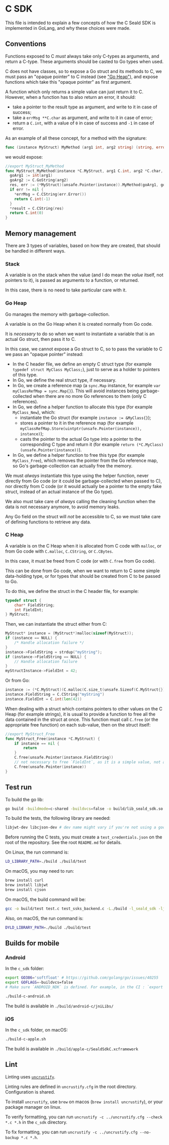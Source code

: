 # C SDK

This file is intended to explain a few concepts of how the C Seald SDK is implemented in GoLang,
and why these choices were made.

## Conventions

Functions exposed to C *must* always take only C-types as arguments, and return a C-type.
These arguments should be casted to Go types when used.

C does not have classes, so to expose a Go struct and its methods to C,
we must pass an "opaque pointer" to C instead (see ["Go Heap"](#go-heap)),
and expose functions which take this "opaque pointer" as first argument.

A function which only returns a simple value can just return it to C.
However, when a function has to also return an error, it should:
- take a pointer to the result type as argument, and write to it in case of success;
- take a `errMsg **C.char` as argument, and write to it in case of error;
- return a `C.int`, with a value of `0` in case of success and `-1` in case of error.

As an example of all these concept, for a method with the signature:

```go
func (instance MyStruct) MyMethod (arg1 int, arg2 string) (string, error)
```

we would expose:

```go
//export MyStruct_MyMethod
func MyStruct_MyMethod(instance *C.MyStruct, arg1 C.int, arg2 *C.char, result **C.char, errMsg **C.char) C.int {
  goArg1 := int(arg1)
  goArg2 := C.GoString(arg2)
  res, err := (*MyStruct)(unsafe.Pointer(instance)).MyMethod(goArg1, goArg2)
  if err != nil {
    *errMsg = C.CString(err.Error())
    return C.int(-1)
  }
  *result = C.CString(res)
  return C.int(0)
}
```

## Memory management

There are 3 types of variables, based on how they are created, that should be handled in different ways.

### Stack

A variable is on the stack when the value (and I do mean the *value* itself, not pointers to it),
is passed as arguments to a function, or returned.

In this case, there is no need to take particular care with it.

### Go Heap

Go manages the memory with garbage-collection.

A variable is on the Go Heap when it is created normally from Go code.

It is *necessary* to do so when we want to instantiate a variable that is an actual Go struct, then pass it to C.

In this case, we cannot expose a Go struct to C, so to pass the variable to C we pass an "opaque pointer" instead:
- In the C header file, we define an empty C struct type (for example `typedef struct MyClass MyClass;`), just to serve as a holder to pointers of this type.
- In Go, we define the real struct type, if necessary.
- In Go, we create a reference map (a `sync.Map` instance, for example `var myClassRefMap = sync.Map{}`). This will avoid instances being garbage-collected when there are no more Go references to them (only C references).
- In Go, we define a helper function to allocate this type (for example `MyClass_New`), which:
    - instantiate the Go struct (for example `instance := &MyClass{}`);
    - stores a pointer to it in the reference map (for example `myClassRefMap.Store(uintptr(unsafe.Pointer(instance)), instance)`);
    - casts the pointer to the actual Go type into a pointer to the corresponding C type and return it (for example `return (*C.MyClass)(unsafe.Pointer(instance))`).
- In Go, we define a helper function to free this type (for example `MyClass_Free`), which removes the pointer from the Go reference map, so Go's garbage-collection can actually free the memory.

We must *always* instantiate this type using the helper function,
never directly from Go code (or it could be garbage-collected when passed to C),
nor directly from C code (or it would actually be a pointer to the empty fake struct, instead of an actual instance of the Go type).

We also must take care of *always* calling the cleaning function when the data is not necessary anymore,
to avoid memory leaks.

Any Go field on the struct will *not* be accessible to C,
so we must take care of defining functions to retrieve any data.

### C Heap

A variable is on the C Heap when it is allocated from C code with `malloc`,
or from Go code with `C.malloc`, `C.CString`, or `C.CBytes`.

In this case, it must be freed from C code (or with `C.free` from Go code).

This can be done from Go code, when we want to return to C some simple data-holding type,
or for types that should be created from C to be passed to Go.

To do this, we define the struct in the C header file, for example:

```c
typedef struct {
    char* FieldString;
    int FieldInt;
} MyStruct;
```

Then, we can instantiate the struct either from C:

```c
MyStruct* instance = (MyStruct*)malloc(sizeof(MyStruct));
if (instance == NULL) {
    /* Handle allocation failure */
}
instance->FieldString = strdup("myString");
if (instance->FieldString == NULL) {
    // Handle allocation failure
}
myStructInstance->FieldInt = 42;
```

Or from Go:

```go
instance := (*C.MyStruct)(C.malloc(C.size_t(unsafe.Sizeof(C.MyStruct{}))))
instance.FieldString = C.CString("myString")
instance.FieldInt = C.int(len(42))
```

When dealing with a struct which contains pointers to other values on the C Heap (for example strings),
it is usual to provide a function to free all the data contained in the struct at once.
This function must call `C.free` (or the appropriate free function) on each sub-value, then on the struct itself:

```go
//export MyStruct_Free
func MyStruct_Free(instance *C.MyStruct) {
	if instance == nil {
		return
	}
	C.free(unsafe.Pointer(instance.FieldString))
	// not necessary to free `FieldInt`, as it is a simple value, not a pointer
	C.free(unsafe.Pointer(instance))
}
```

## Test run 

To build the go lib:
```bash
go build -buildmode=c-shared -buildvcs=false -o build/lib_seald_sdk.so .
```

To build the tests, the following library are needed:
```bash
libjwt-dev libcjson-dev # dev name might vary if you're not using a good OS.
```

Before running the C tests, you must create a `test_credentials.json` on the root of the repository.
See the root `README.md` for details.

On Linux, the run command is:
```bash
LD_LIBRARY_PATH=./build ./build/test
```

On macOS, you may need to run:
```bash
brew install curl
brew install libjwt
brew install cjson
```

On macOS, the build command will be:
```bash
gcc -o build/test test.c test_ssks_backend.c -L./build -l_seald_sdk -ljwt -lcjson -lcurl -L/opt/homebrew/lib -I/opt/homebrew/include
```

Also, on macOS, the run command is:
```bash
DYLD_LIBRARY_PATH=./build ./build/test
```

## Builds for mobile

### Android

In the `c_sdk` folder:
```bash
export GO386='softfloat' # https://github.com/golang/go/issues/40255
export GOFLAGS=-buildvcs=false
# Make sure `ANDROID_NDK` is defined. For example, in the CI : `export ANDROID_NDK=$ANDROID_HOME/ndk/$NDK_VER`

./build-c-android.sh
```
The build is available in `./build/android-c/jniLibs/`

### iOS

In the `c_sdk` folder, on macOS:
```bash
./build-c-apple.sh
```
The build is available in `./build/apple-c/SealdSdkC.xcframework`

## Lint

Linting uses [`uncrustify`](https://github.com/uncrustify/uncrustify).

Linting rules are defined in `uncrustify.cfg` in the root directory. Configuration is shared.

To install `uncrustify`, use `brew` on macos (`brew install uncrustify`), or your package manager on linux.

To verify formatting, you can run `uncrustify -c ../uncrustify.cfg --check *.c *.h` in the `c_sdk` directory.

To fix formatting, you can run `uncrustify -c ../uncrustify.cfg --no-backup *.c *.h`.
